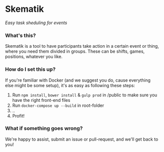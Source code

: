 # Skematik
_Easy task sheduling for events_

### What's this?
Skematik is a tool to have participants take action in a certain event or thing, where you need them divided in groups. These can be shifts, games, positions, whatever you like. 

### How do I set this up?
If you're familiar with Docker (and we suggest you do, cause everything else might be some setup), it's as easy as following these steps:
1) Run `npm install`, `bower install` & `gulp prod` in /public to make sure you have the right front-end files
2) Run `docker-compose up --build` in root-folder
3) ..
4) Profit!

### What if something goes wrong?
We're happy to assist, submit an issue or pull-request, and we'll get back to you!
